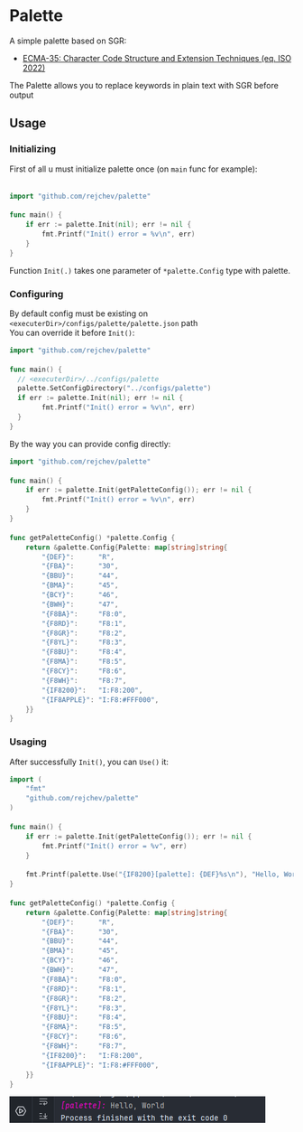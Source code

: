 # Palette
A simple palette based on SGR:
- [ECMA-35: Character Code Structure and Extension Techniques (eq. ISO 2022)](https://putty.org.ru/specs/ecma-035.pdf)

The Palette allows you to replace keywords in plain text with SGR before output

## Usage
### Initializing
First of all u must initialize palette once (on `main` func for example):

```go

import "github.com/rejchev/palette"

func main() {
	if err := palette.Init(nil); err != nil {
		fmt.Printf("Init() error = %v\n", err)
	}
}
```
Function `Init(.)` takes one parameter of `*palette.Config` type with palette.

### Configuring
By default config must be existing on `<executerDir>/configs/palette/palette.json` path \
You can override it before `Init()`:
```go
import "github.com/rejchev/palette"

func main() {
  // <executerDir>/../configs/palette
  palette.SetConfigDirectory("../configs/palette")
  if err := palette.Init(nil); err != nil {
		fmt.Printf("Init() error = %v\n", err)
  }
}
```
By the way you can provide config directly:
```go
import "github.com/rejchev/palette"

func main() {
	if err := palette.Init(getPaletteConfig()); err != nil {
		fmt.Printf("Init() error = %v\n", err)
	}
}

func getPaletteConfig() *palette.Config {
	return &palette.Config{Palette: map[string]string{
		"{DEF}":      "R",
		"{FBA}":      "30",
		"{BBU}":      "44",
		"{BMA}":      "45",
		"{BCY}":      "46",
		"{BWH}":      "47",
		"{F8BA}":     "F8:0",
		"{F8RD}":     "F8:1",
		"{F8GR}":     "F8:2",
		"{F8YL}":     "F8:3",
		"{F8BU}":     "F8:4",
		"{F8MA}":     "F8:5",
		"{F8CY}":     "F8:6",
		"{F8WH}":     "F8:7",
		"{IF8200}":   "I:F8:200",
		"{IF8APPLE}": "I:F8:#FFF000",
	}}
}
```
### Usaging
After successfully `Init()`, you can `Use()` it:
```go
import (
	"fmt"
	"github.com/rejchev/palette"
)

func main() {
	if err := palette.Init(getPaletteConfig()); err != nil {
		fmt.Printf("Init() error = %v", err)
	}

	fmt.Printf(palette.Use("{IF8200}[palette]: {DEF}%s\n"), "Hello, World")
}

func getPaletteConfig() *palette.Config {
	return &palette.Config{Palette: map[string]string{
		"{DEF}":      "R",
		"{FBA}":      "30",
		"{BBU}":      "44",
		"{BMA}":      "45",
		"{BCY}":      "46",
		"{BWH}":      "47",
		"{F8BA}":     "F8:0",
		"{F8RD}":     "F8:1",
		"{F8GR}":     "F8:2",
		"{F8YL}":     "F8:3",
		"{F8BU}":     "F8:4",
		"{F8MA}":     "F8:5",
		"{F8CY}":     "F8:6",
		"{F8WH}":     "F8:7",
		"{IF8200}":   "I:F8:200",
		"{IF8APPLE}": "I:F8:#FFF000",
	}}
}
```
![output](./.github/images/palette-go.png)
